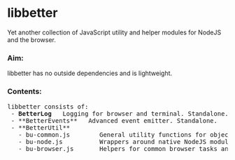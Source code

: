 # libbetter
Yet another collection of JavaScript utility and helper modules for NodeJS and the browser. 

### Aim:
libbetter has no outside dependencies and is lightweight.

### Contents:
<pre>libbetter consists of:
 - <b>BetterLog</b>   Logging for browser and terminal. Standalone.
 - **BetterEvents**   Advanced event emitter. Standalone.
 - **BetterUtil**
   - bu-common.js        General utility functions for objects, arrays, promises etc. Depends on BetterLog.
   - bu-node.js          Wrappers around native NodeJS modules. Extends bu-common. Depends on BetterEvents.
   - bu-browser.js       Helpers for common browser tasks and element manipulation. Extends bu-common.
</pre>

